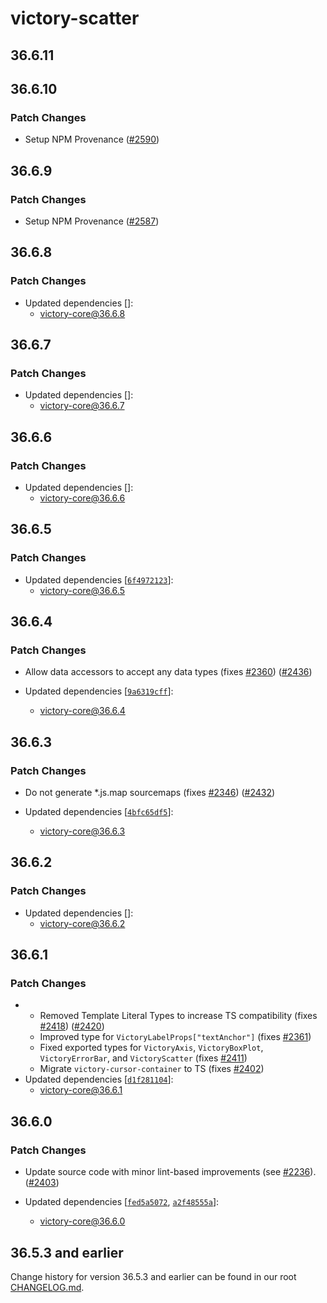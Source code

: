 # victory-scatter

## 36.6.11

## 36.6.10

### Patch Changes

- Setup NPM Provenance ([#2590](https://github.com/tiennguyen-ftu-k52/victory/pull/2590))

## 36.6.9

### Patch Changes

- Setup NPM Provenance ([#2587](https://github.com/tiennguyen-ftu-k52/victory/pull/2587))

## 36.6.8

### Patch Changes

- Updated dependencies []:
  - victory-core@36.6.8

## 36.6.7

### Patch Changes

- Updated dependencies []:
  - victory-core@36.6.7

## 36.6.6

### Patch Changes

- Updated dependencies []:
  - victory-core@36.6.6

## 36.6.5

### Patch Changes

- Updated dependencies [[`6f4972123`](https://github.com/tiennguyen-ftu-k52/victory/commit/6f49721238332bb5ee879571a45b34a04e44d416)]:
  - victory-core@36.6.5

## 36.6.4

### Patch Changes

- Allow data accessors to accept any data types (fixes [#2360](https://github.com/tiennguyen-ftu-k52/victory/issues/2360)) ([#2436](https://github.com/tiennguyen-ftu-k52/victory/pull/2436))

- Updated dependencies [[`9a6319cff`](https://github.com/tiennguyen-ftu-k52/victory/commit/9a6319cffbc480711b8c286dcae00575081170f0)]:
  - victory-core@36.6.4

## 36.6.3

### Patch Changes

- Do not generate \*.js.map sourcemaps (fixes [#2346](https://github.com/tiennguyen-ftu-k52/victory/issues/2346)) ([#2432](https://github.com/tiennguyen-ftu-k52/victory/pull/2432))

- Updated dependencies [[`4bfc65df5`](https://github.com/tiennguyen-ftu-k52/victory/commit/4bfc65df5a10aa6a10084882ed5c6d0d894dec6f)]:
  - victory-core@36.6.3

## 36.6.2

### Patch Changes

- Updated dependencies []:
  - victory-core@36.6.2

## 36.6.1

### Patch Changes

- - Removed Template Literal Types to increase TS compatibility (fixes [#2418](https://github.com/tiennguyen-ftu-k52/victory/issues/2418)) ([#2420](https://github.com/tiennguyen-ftu-k52/victory/pull/2420))
  - Improved type for `VictoryLabelProps["textAnchor"]` (fixes [#2361](https://github.com/tiennguyen-ftu-k52/victory/issues/2361))
  - Fixed exported types for `VictoryAxis`, `VictoryBoxPlot`, `VictoryErrorBar`, and `VictoryScatter` (fixes [#2411](https://github.com/tiennguyen-ftu-k52/victory/issues/2411))
  - Migrate `victory-cursor-container` to TS (fixes [#2402](https://github.com/tiennguyen-ftu-k52/victory/issues/2402))
- Updated dependencies [[`d1f281104`](https://github.com/tiennguyen-ftu-k52/victory/commit/d1f281104c7598c43e220dafd57546ab03daeeb5)]:
  - victory-core@36.6.1

## 36.6.0

### Patch Changes

- Update source code with minor lint-based improvements (see [#2236](https://github.com/tiennguyen-ftu-k52/victory/issues/2236)). ([#2403](https://github.com/tiennguyen-ftu-k52/victory/pull/2403))

- Updated dependencies [[`fed5a5072`](https://github.com/tiennguyen-ftu-k52/victory/commit/fed5a507299b337846eed3d873ec7eb91bc69668), [`a2f48555a`](https://github.com/tiennguyen-ftu-k52/victory/commit/a2f48555adfed15bdb004dc0793f197d90c950a2)]:
  - victory-core@36.6.0

## 36.5.3 and earlier

Change history for version 36.5.3 and earlier can be found in our root [CHANGELOG.md](https://github.com/tiennguyen-ftu-k52/victory/blob/main/CHANGELOG.md).
